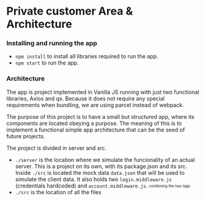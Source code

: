# Private customer Area & Architecture #

### Installing and running the app ###

* `npm install` to install all libraries required to run the app.
* `npm start` to run the app.

### Architecture ###

The app is project implemented in Vanilla JS running with just two functional libraries, Axios and qs. Because it does not require any special requirements when bundling, we are using parcel instead of webpack.

The purpose of this project is to have a small but structured app, where its components are located obeying a purpose. The meaning of this is to implement a functional simple app architecture that can be the seed of future projects.

The project is divided in server and src.

* `./server` is the location where we simulate the funcionality of an actual server. This is a project on its own, with its package.json and its src. Inside `./src` is located the mock data `data.json` that will be used to simulate the client data. It also holds two `login.middleware.js` (credentials hardcoded) and `account.middleware.js`. <sub><sup>combining the two tags</sup></sub>
* `./src` is the location of all the files




